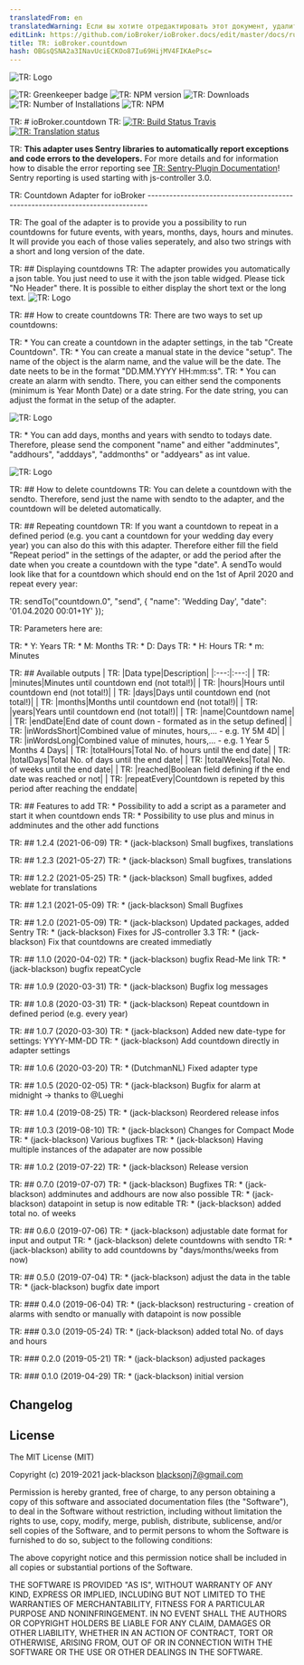 ```yaml
---
translatedFrom: en
translatedWarning: Если вы хотите отредактировать этот документ, удалите поле «translationFrom», в противном случае этот документ будет снова автоматически переведен
editLink: https://github.com/ioBroker/ioBroker.docs/edit/master/docs/ru/adapterref/iobroker.countdown/README.md
title: TR: ioBroker.countdown
hash: OBGsQSNA2a3INavUciECKOo87Iu69HijMV4FIKAePsc=
---
```

![TR: Logo](../../../en/adapterref/iobroker.countdown/admin/countdown.png)

![TR: Greenkeeper badge](https://snyk.io/test/github/jack-blackson/ioBroker.countdown/badge.svg)
![TR: NPM version](http://img.shields.io/npm/v/iobroker.countdown.svg)
![TR: Downloads](https://img.shields.io/npm/dm/iobroker.countdown.svg)
![TR: Number of Installations](http://iobroker.live/badges/countdown-stable.svg)
![TR: NPM](https://nodei.co/npm/iobroker.countdown.png?downloads=true)

TR: # ioBroker.countdown
TR: [![TR: Build Status Travis](https://travis-ci.com/jack-blackson/ioBroker.countdown.svg?branch=master)](https://travis-ci.com/jack-blackson/ioBroker.countdown) [![TR: Translation status](https://weblate.iobroker.net/widgets/adapters/-/countdown/svg-badge.svg)](https://weblate.iobroker.net/engage/adapters/?utm_source=widget)

TR: **This adapter uses Sentry libraries to automatically report exceptions and code errors to the developers.** For more details and for information how to disable the error reporting see [TR: Sentry-Plugin Documentation](https://github.com/ioBroker/plugin-sentry#plugin-sentry)! Sentry reporting is used starting with js-controller 3.0.

TR: Countdown Adapter for ioBroker ------------------------------------------------------------------------------

TR: The goal of the adapter is to provide you a possibility to run countdowns for future events, with years, months, days, hours and minutes. It will provide you each of those valies seperately, and also two strings with a short and long version of the date.

TR: ## Displaying countdowns
TR: The adapter prowides you automatically a json table. You just need to use it with the json table widged. Please tick "No Header" there. It is possible to either display the short text or the long text.
![TR: Logo](../../../en/adapterref/iobroker.countdown/admin/countdown_json.png)

TR: ## How to create countdowns
TR: There are two ways to set up countdowns:

TR: * You can create a countdown in the adapter settings, in the tab "Create Countdown".
TR: * You can create a manual state in the device "setup". The name of the object is the alarm name, and the value will be the date. The date neets to be in the format "DD.MM.YYYY HH:mm:ss".
TR: * You can create an alarm with sendto. There, you can either send the components (minimum is Year Month Date) or a date string. For the date string, you can adjust the format in the setup of the adapter.

![TR: Logo](../../../en/adapterref/iobroker.countdown/admin/countdown_blocky.png)

TR: * You can add days, months and years with sendto to todays date. Therefore, please send the component "name" and either "addminutes", "addhours", "adddays", "addmonths" or "addyears" as int value.

![TR: Logo](../../../en/adapterref/iobroker.countdown/admin/countdown_blocky_add.png)

TR: ## How to delete countdowns
TR: You  can delete a countdown with the sendto. Therefore, send just the name with sendto to the adapter, and the countdown will be deleted automatically.

TR: ## Repeating countdown
TR: If you want a countdown to repeat in a defined period (e.g. you cant a countdown for your wedding day every year) you can also do this with this adapter. Therefore either fill the field "Repeat period" in the settings of the adapter, or add the period after the date when you create a countdown with the type "date". A sendTo would look like that for a countdown which should end on the 1st of April 2020 and repeat every year:

TR: sendTo("countdown.0", "send", { "name": 'Wedding Day', "date": '01.04.2020 00:01+1Y' });

TR: Parameters here are:

TR: * Y: Years
TR: * M: Months
TR: * D: Days
TR: * H: Hours
TR: * m: Minutes

TR: ## Available outputs
| TR: |Data type|Description|
|:---:|:---:|
| TR: |minutes|Minutes until countdown end (not total!)|
| TR: |hours|Hours until countdown end (not total!)|
| TR: |days|Days until countdown end (not total!)|
| TR: |months|Months until countdown end (not total!)|
| TR: |years|Years until countdown end (not total!)|
| TR: |name|Countdown name|
| TR: |endDate|End date of count down - formated as in the setup defined|
| TR: |inWordsShort|Combined value of minutes, hours,... - e.g. 1Y 5M 4D|
| TR: |inWordsLong|Combined value of minutes, hours,... - e.g. 1 Year 5 Months 4 Days|
| TR: |totalHours|Total No. of hours until the end date|
| TR: |totalDays|Total No. of days until the end date|
| TR: |totalWeeks|Total No. of weeks until the end date|
| TR: |reached|Boolean field defining if the end date was reached or not|
| TR: |repeatEvery|Countdown is repeted by this period after reaching the enddate|

TR: ## Features to add
TR: * Possibility to add a script as a parameter and start it when countdown ends
TR: * Possibility to use plus and minus in addminutes and the other add functions

TR: ## 1.2.4 (2021-06-09)
TR: * (jack-blackson) Small bugfixes, translations

TR: ## 1.2.3 (2021-05-27)
TR: * (jack-blackson) Small bugfixes, translations

TR: ## 1.2.2 (2021-05-25)
TR: * (jack-blackson) Small bugfixes, added weblate for translations

TR: ## 1.2.1 (2021-05-09)
TR: * (jack-blackson) Small Bugfixes

TR: ## 1.2.0 (2021-05-09)
TR: * (jack-blackson) Updated packages, added Sentry
TR: * (jack-blackson) Fixes for JS-controller 3.3
TR: * (jack-blackson) Fix that countdowns are created immediatly

TR: ## 1.1.0 (2020-04-02)
TR: * (jack-blackson) bugfix Read-Me link
TR: * (jack-blackson) bugfix repeatCycle

TR: ## 1.0.9 (2020-03-31)
TR: * (jack-blackson) Bugfix log messages

TR: ## 1.0.8 (2020-03-31)
TR: * (jack-blackson) Repeat countdown in defined period (e.g. every year)

TR: ## 1.0.7 (2020-03-30)
TR: * (jack-blackson) Added new date-type for settings: YYYY-MM-DD
TR: * (jack-blackson) Add countdown directly in adapter settings

TR: ## 1.0.6 (2020-03-20)
TR: * (DutchmanNL) Fixed adapter type

TR: ## 1.0.5 (2020-02-05)
TR: * (jack-blackson) Bugfix for alarm at midnight -> thanks to @Lueghi

TR: ## 1.0.4 (2019-08-25)
TR: * (jack-blackson) Reordered release infos

TR: ## 1.0.3 (2019-08-10)
TR: * (jack-blackson) Changes for Compact Mode
TR: * (jack-blackson) Various bugfixes
TR: * (jack-blackson) Having multiple instances of the adapater are now possible

TR: ## 1.0.2 (2019-07-22)
TR: * (jack-blackson) Release version

TR: ## 0.7.0 (2019-07-07)
TR: * (jack-blackson) Bugfixes
TR: * (jack-blackson) addminutes and addhours are now also possible
TR: * (jack-blackson) datapoint in setup is now editable
TR: * (jack-blackson) added total no. of weeks

TR: ## 0.6.0 (2019-07-06)
TR: * (jack-blackson) adjustable date format for input and output
TR: * (jack-blackson) delete countdowns with sendto
TR: * (jack-blackson) ability to add countdowns by "days/months/weeks from now)

TR: ## 0.5.0 (2019-07-04)
TR: * (jack-blackson) adjust the data in the table
TR: * (jack-blackson) bugfix date import

TR: ### 0.4.0 (2019-06-04)
TR: * (jack-blackson) restructuring - creation of alarms with sendto or manually with datapoint is now possible

TR: ### 0.3.0 (2019-05-24)
TR: * (jack-blackson) added total No. of days and hours

TR: ### 0.2.0 (2019-05-21)
TR: * (jack-blackson) adjusted packages

TR: ### 0.1.0 (2019-04-29)
TR: * (jack-blackson) initial version

## Changelog

## License
The MIT License (MIT)

Copyright (c) 2019-2021 jack-blackson <blacksonj7@gmail.com>

Permission is hereby granted, free of charge, to any person obtaining a copy
of this software and associated documentation files (the "Software"), to deal
in the Software without restriction, including without limitation the rights
to use, copy, modify, merge, publish, distribute, sublicense, and/or sell
copies of the Software, and to permit persons to whom the Software is
furnished to do so, subject to the following conditions:

The above copyright notice and this permission notice shall be included in
all copies or substantial portions of the Software.

THE SOFTWARE IS PROVIDED "AS IS", WITHOUT WARRANTY OF ANY KIND, EXPRESS OR
IMPLIED, INCLUDING BUT NOT LIMITED TO THE WARRANTIES OF MERCHANTABILITY,
FITNESS FOR A PARTICULAR PURPOSE AND NONINFRINGEMENT. IN NO EVENT SHALL THE
AUTHORS OR COPYRIGHT HOLDERS BE LIABLE FOR ANY CLAIM, DAMAGES OR OTHER
LIABILITY, WHETHER IN AN ACTION OF CONTRACT, TORT OR OTHERWISE, ARISING FROM,
OUT OF OR IN CONNECTION WITH THE SOFTWARE OR THE USE OR OTHER DEALINGS IN
THE SOFTWARE.